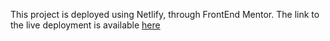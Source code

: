 This project is deployed using Netlify, through FrontEnd Mentor. The link to the live deployment is available [here](https://6465fe1c1c254b765dc35a77--relaxed-cocada-822be1.netlify.app/)
